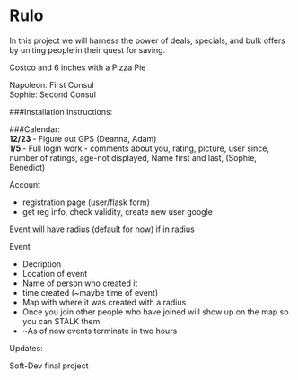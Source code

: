 Rulo
====

In this project we will harness the power of deals, specials, and bulk offers by uniting people in their quest for saving. 

Costco and 6 inches with a Pizza Pie

Napoleon: First Consul <br>
Sophie: Second Consul

###Installation Instructions:



###Calendar: <br>
<b> 12/23 </b> - Figure out GPS (Deanna, Adam) <br>
<b> 1/5 </b> - Full login work - comments about you, rating, picture, user since, number of ratings, age-not displayed, Name first and last,  (Sophie, Benedict)


Account 
* registration page (user/flask form)
* get reg info, check validity, create new user
google


Event will have radius (default for now) if in radius 

Event
  * Decription
  * Location of event
  * Name of person who created it
  * time created (~maybe time of event)
  * Map with where it was created with a radius
  * Once you join other people who have joined will show up on the map so you can STALK them
  * ~As of now events terminate in two hours

Updates:



Soft-Dev final project
